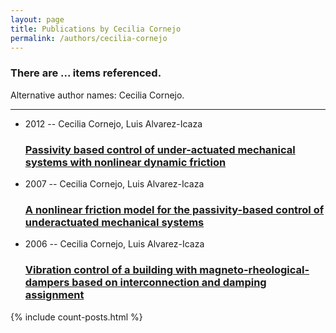 ```yaml
---
layout: page
title: Publications by Cecilia Cornejo
permalink: /authors/cecilia-cornejo
---
```


<h3 id="number-posts">There are ... items referenced.</h3>
<p id='info-authors'>Alternative author names: Cecilia Cornejo.</p>
<hr />
<ul class="post-list">
<li><span class='post-meta'>2012 -- Cecilia Cornejo, Luis Alvarez-Icaza</span><h3><a class='post-link' href="{{ site.baseurl }}/passivity-based-control-of-under-actuated-mechanical-systems-with-nonlinear-dynamic-friction">Passivity based control of under-actuated mechanical systems with nonlinear dynamic friction</a></h3></li>
<li><span class='post-meta'>2007 -- Cecilia Cornejo, Luis Alvarez-Icaza</span><h3><a class='post-link' href="{{ site.baseurl }}/a-nonlinear-friction-model-for-the-passivity-based-control-of-underactuated-mechanical-systems">A nonlinear friction model for the passivity-based control of underactuated mechanical systems</a></h3></li>
<li><span class='post-meta'>2006 -- Cecilia Cornejo, Luis Alvarez-Icaza</span><h3><a class='post-link' href="{{ site.baseurl }}/vibration-control-of-a-building-with-magneto-rheological-dampers-based-on-interconnection-and-damping-assignment">Vibration control of a building with magneto-rheological-dampers based on interconnection and damping assignment</a></h3></li>

</ul>
{% include count-posts.html %}
